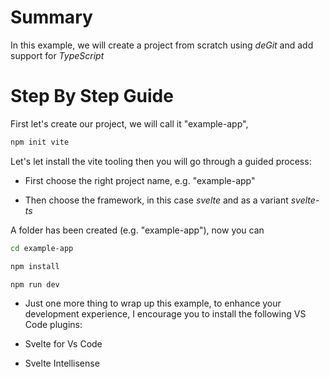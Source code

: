 # Summary

In this example, we will create a project from scratch using _deGit_
and add support for _TypeScript_

# Step By Step Guide

First let's create our project, we will call it "example-app",

```bash
npm init vite
```

Let's let install the vite tooling then you will go through a guided process:

- First choose the right project name, e.g. "example-app"

- Then choose the framework, in this case _svelte_ and as a variant
  _svelte-ts_

A folder has been created (e.g. "example-app"), now you can

```bash
cd example-app
```

```bash
npm install
```

```bash
npm run dev
```

- Just one more thing to wrap up this example, to enhance your development
  experience, I encourage you to install the following VS Code plugins:

- Svelte for Vs Code
- Svelte Intellisense
